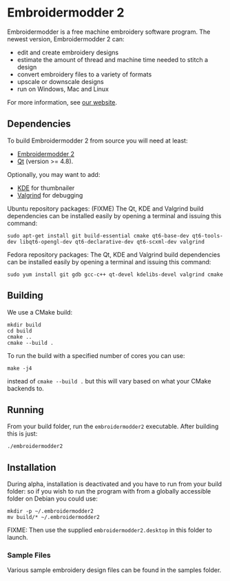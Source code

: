 # Embroidermodder 2

Embroidermodder is a free machine embroidery software program.
The newest version, Embroidermodder 2 can:

- edit and create embroidery designs
- estimate the amount of thread and machine time needed to stitch a design
- convert embroidery files to a variety of formats
- upscale or downscale designs
- run on Windows, Mac and Linux

For more information, see [our website](http://www.libembroidery.org).

## Dependencies

To build Embroidermodder 2 from source you will need at least:
- [Embroidermodder 2](https://github.com/Embroidermodder/Embroidermodder)
- [Qt](http://www.qt-project.org) (version >= 4.8).

Optionally, you may want to add:

- [KDE](http://www.kde.org) for thumbnailer
- [Valgrind](http://www.valgrind.org) for debugging

Ubuntu repository packages:
(FIXME) The Qt, KDE and Valgrind build dependencies can be installed easily by opening a terminal and issuing this command:

```
sudo apt-get install git build-essential cmake qt6-base-dev qt6-tools-dev libqt6-opengl-dev qt6-declarative-dev qt6-scxml-dev valgrind
```

Fedora repository packages:
The Qt, KDE and Valgrind build dependencies can be installed easily by opening a terminal and issuing this command:

```
sudo yum install git gdb gcc-c++ qt-devel kdelibs-devel valgrind cmake
```

## Building

We use a CMake build:

```
mkdir build
cd build
cmake ..
cmake --build .
```

To run the build with a specified number of cores you can use:

```
make -j4
```

instead of `cmake --build .` but this will vary based on what your CMake backends
to.

## Running

From your build folder, run the `embroidermodder2` executable. After building this
is just:

```
./embroidermodder2
```

## Installation

During alpha, installation is deactivated and you have to run from your build folder:
so if you wish to run the program with from a globally accessible folder on Debian you
could use:

```
mkdir -p ~/.embroidermodder2
mv build/* ~/.embroidermodder2
```

FIXME: Then use the supplied `embroidermodder2.desktop` in this folder to launch.

### Sample Files

Various sample embroidery design files can be found in
the samples folder.

